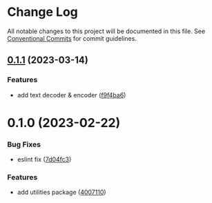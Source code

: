 # Change Log

All notable changes to this project will be documented in this file.
See [Conventional Commits](https://conventionalcommits.org) for commit guidelines.

## [0.1.1](https://github.com/NezuChan/utilities/compare/@nezuchan/utilities@0.1.0...@nezuchan/utilities@0.1.1) (2023-03-14)


### Features

* add text decoder & encoder ([f9f4ba6](https://github.com/NezuChan/utilities/commit/f9f4ba631962ef9bd8757fec7ab113cd149d41bd))





# 0.1.0 (2023-02-22)


### Bug Fixes

* eslint fix ([7d04fc3](https://github.com/NezuChan/utilities/commit/7d04fc3aa57f53f7162938d31eeae0feb3f890d5))


### Features

* add utilities package ([4007110](https://github.com/NezuChan/utilities/commit/400711074d5aea600f70e674118c21fa36f74a48))
